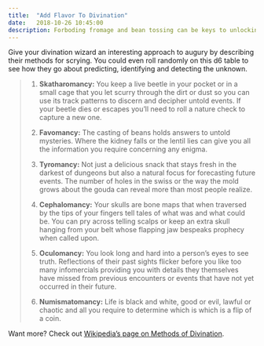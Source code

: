 ```yaml
---
title:  "Add Flavor To Divination"
date:   2018-10-26 10:45:00
description: Forboding fromage and bean tossing can be keys to unlocking mysteries
---
```


Give your divination wizard an interesting approach to augury by describing their methods for scrying. You could even roll randomly on this d6 table to see how they go about predicting, identifying and detecting the unknown.  


> 1. **Skatharomancy:** You keep a live beetle in your pocket or in a small cage that you let scurry through the dirt or dust so you can use its track patterns to discern and decipher untold events. If your beetle dies or escapes you’ll need to roll a nature check to capture a new one.  
> 
> 2. **Favomancy:** The casting of beans holds answers to untold mysteries. Where the kidney falls or the lentil lies can give you all the information you require concerning any enigma.  
>
> 3. **Tyromancy:** Not just a delicious snack that stays fresh in the darkest of dungeons but also a natural focus for forecasting future events. The number of holes in the swiss or the way the mold grows about the gouda can reveal more than most people realize.  
>
> 4. **Cephalomancy:** Your skulls are bone maps that when traversed by the tips of your fingers tell tales of what was and what could be. You can pry across telling scalps or keep an extra skull hanging from your belt whose flapping jaw bespeaks prophecy when called upon.  
>
> 5. **Oculomancy:** You look long and hard into a person’s eyes to see truth. Reflections of their past sights flicker before you like too many infomercials providing you with details they themselves have missed from previous encounters or events that have not yet occurred in their future.  
>
> 6. **Numismatomancy:** Life is black and white, good or evil, lawful or chaotic and all you require to determine which is which is a flip of a coin.  


Want more? Check out [Wikipedia’s page on Methods of Divination](https://en.wikipedia.org/wiki/Methods_of_divination). 


[jekyll-gh]: https://github.com/mojombo/jekyll
[jekyll]:    http://jekyllrb.com
